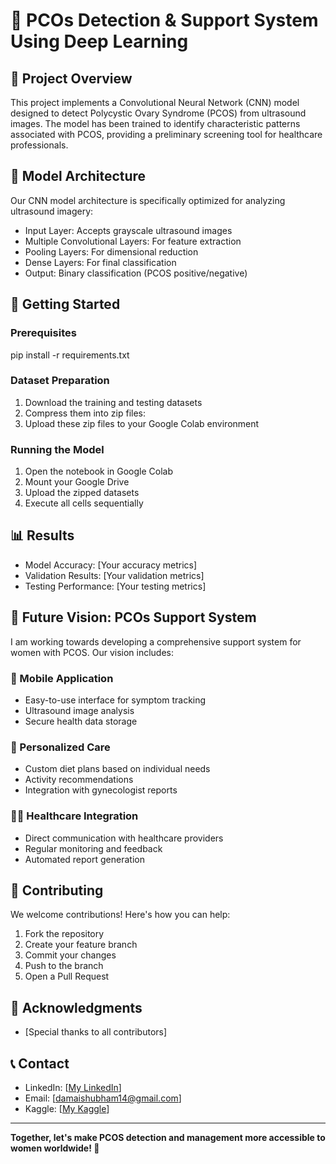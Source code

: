 # 🔬 PCOs Detection & Support System Using Deep Learning 

## 🎯 Project Overview

This project implements a Convolutional Neural Network (CNN) model designed to detect Polycystic Ovary Syndrome (PCOS) from ultrasound images. The model has been trained to identify characteristic patterns associated with PCOS, providing a preliminary screening tool for healthcare professionals.

## 🧠 Model Architecture

Our CNN model architecture is specifically optimized for analyzing ultrasound imagery:
- Input Layer: Accepts grayscale ultrasound images
- Multiple Convolutional Layers: For feature extraction
- Pooling Layers: For dimensional reduction
- Dense Layers: For final classification
- Output: Binary classification (PCOS positive/negative)

## 🚀 Getting Started

### Prerequisites

pip install -r requirements.txt

### Dataset Preparation
1. Download the training and testing datasets
2. Compress them into zip files:
3. Upload these zip files to your Google Colab environment

### Running the Model
1. Open the notebook in Google Colab
2. Mount your Google Drive
3. Upload the zipped datasets
4. Execute all cells sequentially

## 📊 Results
- Model Accuracy: [Your accuracy metrics]
- Validation Results: [Your validation metrics]
- Testing Performance: [Your testing metrics]

## 🎯 Future Vision: PCOs Support System

I am working towards developing a comprehensive support system for women with PCOS. Our vision includes:

### 📱 Mobile Application
- Easy-to-use interface for symptom tracking
- Ultrasound image analysis
- Secure health data storage

### 🍎 Personalized Care
- Custom diet plans based on individual needs
- Activity recommendations
- Integration with gynecologist reports

### 👩‍⚕️ Healthcare Integration
- Direct communication with healthcare providers
- Regular monitoring and feedback
- Automated report generation

## 🤝 Contributing
We welcome contributions! Here's how you can help:
1. Fork the repository
2. Create your feature branch
3. Commit your changes
4. Push to the branch
5. Open a Pull Request

## 🙏 Acknowledgments
- [Special thanks to all contributors]

## 📞 Contact
- LinkedIn: [[My LinkedIn](https://www.linkedin.com/in/shubham-damai-data-analyst/)]
- Email: [damaishubham14@gmail.com]
- Kaggle: [[My Kaggle](https://www.kaggle.com/shubhamdamai)]

---
**Together, let's make PCOS detection and management more accessible to women worldwide! 💪**



